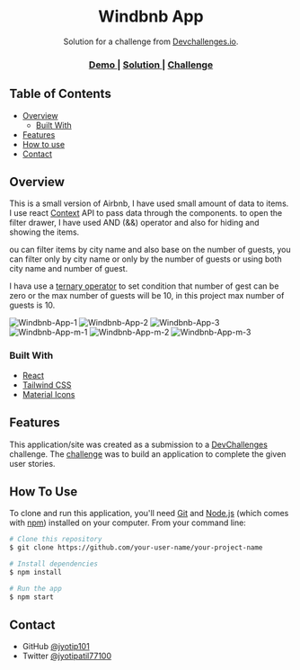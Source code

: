 <!-- Please update value in the {}  -->

<h1 align="center">   
Windbnb App
</h1>

<div align="center">
   Solution for a challenge from  <a href="http://devchallenges.io" target="_blank">Devchallenges.io</a>.
</div>

<div align="center">
  <h3>
    <a href="https://jyotip101.github.io/windbnb-project-in-react/">
      Demo
    </a>
    <span> | </span>
    <a href="https://devchallenges.io/solutions/2o52GEywcmglzAzLvrW4">
      Solution
    </a>
    <span> | </span>
    <a href="https://devchallenges.io/challenges/3JFYedSOZqAxYuOCNmYD">
      Challenge
    </a>
  </h3>
</div>
 
<!-- TABLE OF CONTENTS -->

## Table of Contents

- [Overview](#overview)
  - [Built With](#built-with)
- [Features](#features)
- [How to use](#how-to-use)
- [Contact](#contact) 

<!-- OVERVIEW -->

## Overview

This is a small version of Airbnb, I have used small amount of data to items.
I use react [Context](https://reactjs.org/docs/context.html) API to pass data through the components.
to open the filter drawer, I have used AND (&&) operator and also for hiding and showing the items.

ou can filter items by city name and also base on the number of guests,
you can filter only by city name or only by the number of guests or using both city name and number of guest.

I hava use a [ternary operator](https://developer.mozilla.org/en-US/docs/Web/JavaScript/Reference/Operators/Conditional_Operator) to set condition that number of gest can be zero or the max number of guests will be 10, in this project max number of guests is 10.

![Windbnb-App-1](https://user-images.githubusercontent.com/66724598/151699065-a5d7275b-42ec-4742-8fc6-1966afaea5ae.png)
![Windbnb-App-2](https://user-images.githubusercontent.com/66724598/151699067-6188cd23-7932-4ee6-958b-163aab4025a4.png)
![Windbnb-App-3](https://user-images.githubusercontent.com/66724598/151699071-6355fd00-93c7-4d59-b8e3-d6cfcc41d6d2.png)
![Windbnb-App-m-1](https://user-images.githubusercontent.com/66724598/151699077-6b1c0479-2936-48ac-89f9-cde6499a83c4.png)
![Windbnb-App-m-2](https://user-images.githubusercontent.com/66724598/151699095-8888f2f4-9f91-4e91-abe1-13ffa930cf91.png)
![Windbnb-App-m-3](https://user-images.githubusercontent.com/66724598/151699203-bc088fc3-ffbf-4c27-afcd-204a0d09f660.png)

<!--![Windbnb-App-m-1](https://user-images.githubusercontent.com/66724598/151699078-a2b4ed45-bae7-41c5-9441-f05318a71ded.png)

Introduce your projects by taking a screenshot or a gif. Try to tell visitors a story about your project by answering:

- Where can I see your demo?
- What was your experience?
- What have you learned/improved?
- Your wisdom? :) -->

### Built With

<!-- This section should list any major frameworks that you built your project using. Here are a few examples.-->

- [React](https://reactjs.org/)
- [Tailwind CSS](https://tailwindcss.com/)
- [Material Icons](https://fonts.googleapis.com/icon?family=Material+Icons)

## Features

<!-- List the features of your application or follow the template. Don't share the figma file here :) -->

This application/site was created as a submission to a [DevChallenges](https://devchallenges.io/challenges) challenge. The [challenge](https://devchallenges.io/challenges/3JFYedSOZqAxYuOCNmYD) was to build an application to complete the given user stories.

## How To Use

<!-- Example: -->

To clone and run this application, you'll need [Git](https://git-scm.com) and [Node.js](https://nodejs.org/en/download/) (which comes with [npm](http://npmjs.com)) installed on your computer. From your command line:

```bash
# Clone this repository
$ git clone https://github.com/your-user-name/your-project-name

# Install dependencies
$ npm install

# Run the app
$ npm start
```

<!-- ## Acknowledgements -->

<!-- This section should list any articles or add-ons/plugins that helps you to complete the project. This is optional but it will help you in the future. For example: -->

## Contact

- GitHub [@jyotip101](https://github.com/jyotip101)
- Twitter [@jyotipatil77100](https://twitter.com/jyotipatil77100)
